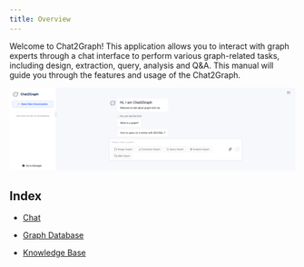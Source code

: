 ```yaml
---
title: Overview
---
```


Welcome to Chat2Graph! This application allows you to interact with graph experts through a 
chat interface to perform various graph-related tasks, including design, extraction, query,
analysis and Q&A. This manual will guide you through the features and usage of the Chat2Graph.

![](../../asset/image/chat.png)

## Index

* [Chat](chat.md)

* [Graph Database](graphdb.md)

* [Knowledge Base](knowledgebase.md)
